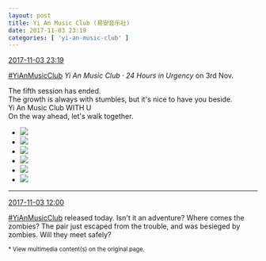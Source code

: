 ```yaml
---
layout: post
title: Yi An Music Club (易安音乐社)
date: 2017-11-03 23:19
categories: [ 'yi-an-music-club' ]
---
```


<div class="weibo-info">
  <a href="http://weibo.com/6094546964/FtqFuFWxM">2017-11-03 23:19</a>
</div>

[#YiAnMusicClub](http://weibo.com/p/100808beae2e3e05b17b64f63ebedca39f19b2/super_index) *Yi An Music Club · 24 Hours in Urgency* on 3rd Nov.

<!-- more -->

The fifth session has ended.  
The growth is always with stumbles, but it's nice to have you beside.  
Yi An Music Club WITH U  
On the way ahead, let's walk together.

<ul class="weibo-pic-list-2">
  <li class="weibo-pic">
    <a href="https://wx2.sinaimg.cn/mw690/006Es64Agy1fl5a40k1k7j33vc2kw1ky.jpg"><img src="https://wx2.sinaimg.cn/thumb150/006Es64Agy1fl5a40k1k7j33vc2kw1ky.jpg" /></a>
  </li>
  <li class="weibo-pic">
    <a href="https://wx4.sinaimg.cn/mw690/006Es64Agy1fl5a3w5z40j33vc2kwnpd.jpg"><img src="https://wx4.sinaimg.cn/thumb150/006Es64Agy1fl5a3w5z40j33vc2kwnpd.jpg" /></a>
  </li>
  <li class="weibo-pic">
    <a href="https://wx1.sinaimg.cn/mw690/006Es64Agy1fl5a43g362j33vc2kwhdt.jpg"><img src="https://wx1.sinaimg.cn/thumb150/006Es64Agy1fl5a43g362j33vc2kwhdt.jpg" /></a>
  </li>
  <li class="weibo-pic">
    <a href="https://wx2.sinaimg.cn/mw690/006Es64Agy1fl5a3rmxk9j33vc2kwqv5.jpg"><img src="https://wx2.sinaimg.cn/thumb150/006Es64Agy1fl5a3rmxk9j33vc2kwqv5.jpg" /></a>
  </li>
  <li class="weibo-pic">
    <a href="https://wx3.sinaimg.cn/mw690/006Es64Agy1fl5a3mog3oj33vc2kwqv5.jpg"><img src="https://wx3.sinaimg.cn/thumb150/006Es64Agy1fl5a3mog3oj33vc2kwqv5.jpg" /></a>
  </li>
  <li class="weibo-pic">
    <a href="https://wx2.sinaimg.cn/mw690/006Es64Agy1fl5a46e99ij33vc2kwqv5.jpg"><img src="https://wx2.sinaimg.cn/thumb150/006Es64Agy1fl5a46e99ij33vc2kwqv5.jpg" /></a>
  </li>
</ul>

---

<div class="weibo-info">
  <a href="http://weibo.com/6094546964/FtmdXmfTe">2017-11-03 12:00</a>
</div>

[#YiAnMusicClub](http://weibo.com/p/100808beae2e3e05b17b64f63ebedca39f19b2/super_index) released today. Isn't it an adventure? Where comes the zombies? The pair just escaped from the trouble, and was besieged by zombies. Will they meet safely?

<small>* View multimedia content(s) on the original page.</small>
